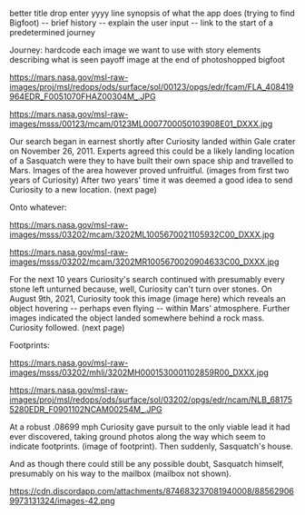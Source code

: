 better title
drop enter yyyy line
synopsis of what the app does (trying to find Bigfoot)
-- brief history
-- explain the user input
-- link to the start of a predetermined journey

Journey:
hardcode each image we want to use with story elements describing what is seen
payoff image at the end of photoshopped bigfoot

https://mars.nasa.gov/msl-raw-images/proj/msl/redops/ods/surface/sol/00123/opgs/edr/fcam/FLA_408419964EDR_F0051070FHAZ00304M_.JPG

https://mars.nasa.gov/msl-raw-images/msss/00123/mcam/0123ML0007700050103908E01_DXXX.jpg

Our search began in earnest shortly after Curiosity landed within Gale crater on November 26, 2011. Experts agreed this could be a likely landing location of a Sasquatch were they to have built their own space ship and travelled to Mars. Images of the area however proved unfruitful. (images from first two years of Curiosity) After two years' time it was deemed a good idea to send Curiosity to a new location. (next page)



Onto whatever:

https://mars.nasa.gov/msl-raw-images/msss/03202/mcam/3202ML1005670021105932C00_DXXX.jpg

https://mars.nasa.gov/msl-raw-images/msss/03202/mcam/3202MR1005670020904633C00_DXXX.jpg

For the next 10 years Curiosity's search continued with presumably every stone left unturned because, well, Curiosity can't turn over stones. On August 9th, 2021, Curiosity took this image (image here) which reveals an object hovering -- perhaps even flying -- within Mars' atmosphere. Further images indicated the object landed somewhere behind a rock mass. Curiosity followed. (next page)


Footprints:

https://mars.nasa.gov/msl-raw-images/msss/03202/mhli/3202MH0001530001102859R00_DXXX.jpg

https://mars.nasa.gov/msl-raw-images/proj/msl/redops/ods/surface/sol/03202/opgs/edr/ncam/NLB_681755280EDR_F0901102NCAM00254M_.JPG

At a robust .08699 mph Curiosity gave pursuit to the only viable lead it had ever discovered, taking ground photos along the way which seem to indicate footprints. (image of footprint). Then suddenly, Sasquatch's house. 

And as though there could still be any possible doubt, Sasquatch himself, presumably on his way to the mailbox (mailbox not shown).

https://cdn.discordapp.com/attachments/874683237081940008/885629069973131324/images-42.png
